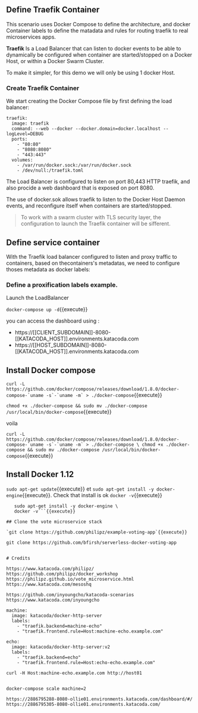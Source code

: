 

## Define Traefik Container

This scenario uses Docker Compose to define the architecture, and docker Container labels to define the matadata and rules for routing traefik to real microservices apps.

**Traefik** Is a Load Balancer that can listen to docker events to be able to dynamically be configured when container are started/stopped on a Docker Host, or within a Docker Swarm Cluster.

To make it simpler, for this demo we will only be using 1 docker Host.

### Create Traefik Container

We start creating the Docker Compose file by first defining the load balancer:

```
traefik:
  image: traefik
  command: --web --docker --docker.domain=docker.localhost --logLevel=DEBUG
  ports:
    - "80:80"
    - "8080:8080"
    - "443:443"
  volumes:
    - /var/run/docker.sock:/var/run/docker.sock
    - /dev/null:/traefik.toml
```

The Load Balancer is configured to listen on port 80,443 HTTP traefik, and also procide a web dashboard that is exposed on port 8080.

The use of docker.sok allows traefik to listen to the Docker Host Daemon events, and reconfigure itself when containers are started/stopped. 
>To work with a swarm cluster with TLS security layer, the configuration to launch the Traefik container will be sifferent.


## Define service container

With the Traefik load balancer configured to listen and proxy traffic to containers, based on thecontainers's metadatas, we need to configure thoses metadata as docker labels:

### Define a proxification labels example.

Launch the LoadBalancer

`docker-compose up -d`{{execute}}

you can access the dashboard using :
- https://[[CLIENT_SUBDOMAIN]]-8080-[[KATACODA_HOST]].environments.katacoda.com
- https://[[HOST_SUBDOMAIN]]-8080-[[KATACODA_HOST]].environments.katacoda.com



## Install Docker compose

```curl -L https://github.com/docker/compose/releases/download/1.8.0/docker-compose-`uname -s`-`uname -m` > ./docker-compose```{{execute}}

`chmod +x ./docker-compose && sudo mv ./docker-compose /usr/local/bin/docker-compose`{{execute}}


voila

```curl -L https://github.com/docker/compose/releases/download/1.8.0/docker-compose-`uname -s`-`uname -m` > ./docker-compose \
   chmod +x ./docker-compose && sudo mv ./docker-compose /usr/local/bin/docker-compose```{{execute}}




## Install Docker 1.12

`sudo apt-get update`{{execute}} et `sudo apt-get install -y docker-engine`{{execute}}.
Check that install is ok `docker -v`{{execute}}

```sudo apt-get update \
   sudo apt-get install -y docker-engine \
   docker -v```{{execute}}

## Clone the vote microservice stack

`git clone https://github.com/philipz/example-voting-app`{{execute}}

git clone https://github.com/bfirsh/serverless-docker-voting-app


# Credits

https://www.katacoda.com/philipz/
https://github.com/philipz/docker_workshop
https://philipz.github.io/vote_microservice.html
https://www.katacoda.com/mesoshq

https://github.com/inyoungcho/katacoda-scenarios
https://www.katacoda.com/inyoungcho

machine:
  image: katacoda/docker-http-server
  labels:
    - "traefik.backend=machine-echo"
    - "traefik.frontend.rule=Host:machine-echo.example.com"
	
echo:
  image: katacoda/docker-http-server:v2
  labels:
    - "traefik.backend=echo"
    - "traefik.frontend.rule=Host:echo-echo.example.com"
	
curl -H Host:machine-echo.example.com http://host01	


docker-compose scale machine=2 

https://2886795288-8080-ollie01.environments.katacoda.com/dashboard/#/
https://2886795305-8080-ollie01.environments.katacoda.com/
